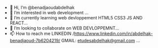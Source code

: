 - 👋 Hi, I’m @benadjaoudabdelhak
- 👀 I’m interested in  web development  ...
- 🌱 I’m currently learning web devloppement HTML5 CSS3 JS AND REACT...
- 💞️ I’m looking to collaborate on WEB DEVLOPPEMNT...
- 📫 How to reach me  LINKEDIN /https://www.linkedin.com/in/abdelhak-benadjaoud-7b6204219/
                       GMAIL: etudesabdelhak@gmail.com ...

<!---
benadjaoudabdelhak/benadjaoudabdelhak is a ✨ special ✨ repository because its `README.md` (this file) appears on your GitHub profile.
You can click the Preview link to take a look at your changes.
--->
